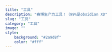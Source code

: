 ```yaml
---
title: "工具"
description: "赛博生产力工具！（99%是obsidian XD"
slug: "工具"
category: "工具"
image: ""
style:
    background: "#2a9d8f"
    color: "#fff"
---
```


